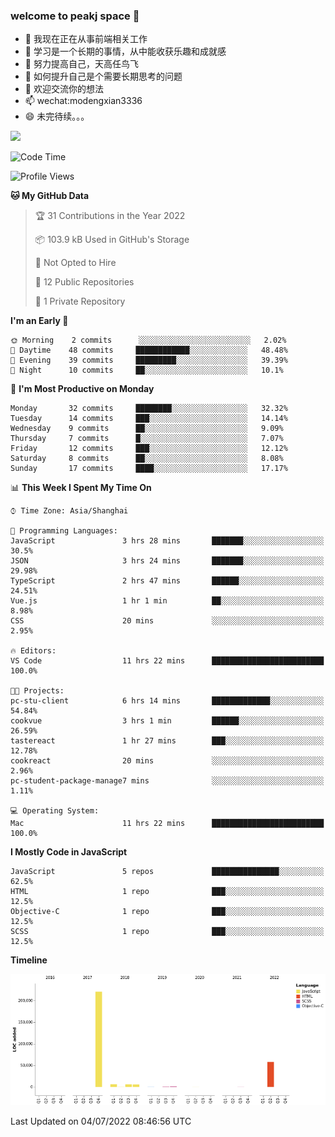 ### welcome to peakj space 👋



- 🔭 我现在正在从事前端相关工作
- 🌱 学习是一个长期的事情，从中能收获乐趣和成就感
- 👯 努力提高自己，天高任鸟飞
- 🤔 如何提升自己是个需要长期思考的问题
- 💬 欢迎交流你的想法
- 📫 wechat:modengxian3336
- 😄 未完待续。。。

![](https://s2.ax1x.com/2019/06/28/ZKxc4J.jpg)

<!--START_SECTION:waka-->
![Code Time](http://img.shields.io/badge/Code%20Time-1%2C420%20hrs%2058%20mins-blue)

![Profile Views](http://img.shields.io/badge/Profile%20Views-0-blue)

**🐱 My GitHub Data** 

> 🏆 31 Contributions in the Year 2022
 > 
> 📦 103.9 kB Used in GitHub's Storage 
 > 
> 🚫 Not Opted to Hire
 > 
> 📜 12 Public Repositories 
 > 
> 🔑 1 Private Repository 
 > 
**I'm an Early 🐤** 

```text
🌞 Morning    2 commits      ░░░░░░░░░░░░░░░░░░░░░░░░░   2.02% 
🌆 Daytime    48 commits     ████████████░░░░░░░░░░░░░   48.48% 
🌃 Evening    39 commits     █████████░░░░░░░░░░░░░░░░   39.39% 
🌙 Night      10 commits     ██░░░░░░░░░░░░░░░░░░░░░░░   10.1%

```
📅 **I'm Most Productive on Monday** 

```text
Monday       32 commits     ████████░░░░░░░░░░░░░░░░░   32.32% 
Tuesday      14 commits     ███░░░░░░░░░░░░░░░░░░░░░░   14.14% 
Wednesday    9 commits      ██░░░░░░░░░░░░░░░░░░░░░░░   9.09% 
Thursday     7 commits      █░░░░░░░░░░░░░░░░░░░░░░░░   7.07% 
Friday       12 commits     ███░░░░░░░░░░░░░░░░░░░░░░   12.12% 
Saturday     8 commits      ██░░░░░░░░░░░░░░░░░░░░░░░   8.08% 
Sunday       17 commits     ████░░░░░░░░░░░░░░░░░░░░░   17.17%

```


📊 **This Week I Spent My Time On** 

```text
⌚︎ Time Zone: Asia/Shanghai

💬 Programming Languages: 
JavaScript               3 hrs 28 mins       ███████░░░░░░░░░░░░░░░░░░   30.5% 
JSON                     3 hrs 24 mins       ███████░░░░░░░░░░░░░░░░░░   29.98% 
TypeScript               2 hrs 47 mins       ██████░░░░░░░░░░░░░░░░░░░   24.51% 
Vue.js                   1 hr 1 min          ██░░░░░░░░░░░░░░░░░░░░░░░   8.98% 
CSS                      20 mins             ░░░░░░░░░░░░░░░░░░░░░░░░░   2.95%

🔥 Editors: 
VS Code                  11 hrs 22 mins      █████████████████████████   100.0%

🐱‍💻 Projects: 
pc-stu-client            6 hrs 14 mins       █████████████░░░░░░░░░░░░   54.84% 
cookvue                  3 hrs 1 min         ██████░░░░░░░░░░░░░░░░░░░   26.59% 
tastereact               1 hr 27 mins        ███░░░░░░░░░░░░░░░░░░░░░░   12.78% 
cookreact                20 mins             ░░░░░░░░░░░░░░░░░░░░░░░░░   2.96% 
pc-student-package-manage7 mins              ░░░░░░░░░░░░░░░░░░░░░░░░░   1.11%

💻 Operating System: 
Mac                      11 hrs 22 mins      █████████████████████████   100.0%

```

**I Mostly Code in JavaScript** 

```text
JavaScript               5 repos             ███████████████░░░░░░░░░░   62.5% 
HTML                     1 repo              ███░░░░░░░░░░░░░░░░░░░░░░   12.5% 
Objective-C              1 repo              ███░░░░░░░░░░░░░░░░░░░░░░   12.5% 
SCSS                     1 repo              ███░░░░░░░░░░░░░░░░░░░░░░   12.5%

```


**Timeline**

![Chart not found](https://raw.githubusercontent.com/PeakJ/PeakJ/master/charts/bar_graph.png) 


 Last Updated on 04/07/2022 08:46:56 UTC
<!--END_SECTION:waka-->
